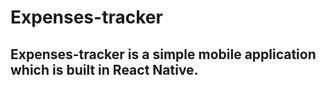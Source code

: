 # Expenses-tracker
## Expenses-tracker is a simple mobile application which is built in React Native.
